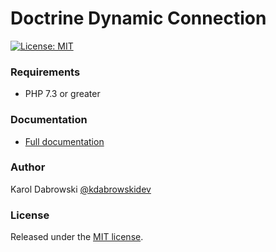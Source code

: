 # Doctrine Dynamic Connection
[![License: MIT](https://img.shields.io/badge/License-MIT-brightgreen.svg)](https://github.com/karol-dabrowski/doctrine-dynamic-connection/blob/master/LICENSE.md)

### Requirements

  * PHP 7.3 or greater

### Documentation
* [Full documentation](https://karol-dabrowski.github.io/doctrine-dynamic-connection)

### Author
Karol Dabrowski [@kdabrowskidev](https://twitter.com/kdabrowskidev)

### License
Released under the [MIT license](https://github.com/karol-dabrowski/doctrine-dynamic-connection/blob/master/LICENSE.md).
